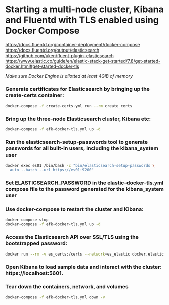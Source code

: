# Starting a multi-node cluster, Kibana and Fluentd with TLS enabled using Docker Compose

https://docs.fluentd.org/container-deployment/docker-compose
https://docs.fluentd.org/output/elasticsearch
https://github.com/uken/fluent-plugin-elasticsearch
https://www.elastic.co/guide/en/elastic-stack-get-started/7.8/get-started-docker.html#get-started-docker-tls

*Make sure Docker Engine is allotted at least 4GiB of memory*

### Generate certificates for Elasticsearch by bringing up the create-certs container:
```bash
docker-compose -f create-certs.yml run --rm create_certs
```

### Bring up the three-node Elasticsearch cluster, Kibana etc:
```bash
docker-compose -f efk-docker-tls.yml up -d
```

### Run the elasticsearch-setup-passwords tool to generate passwords for all built-in users, including the kibana_system user
```bash
docker exec es01 /bin/bash -c "bin/elasticsearch-setup-passwords \
  auto --batch --url https://es01:9200"
```

### Set ELASTICSEARCH_PASSWORD in the elastic-docker-tls.yml compose file to the password generated for the kibana_system user


### Use docker-compose to restart the cluster and Kibana:
```bash
docker-compose stop
docker-compose -f efk-docker-tls.yml up -d
```

### Access the Elasticsearch API over SSL/TLS using the bootstrapped password:
```bash
docker run --rm -v es_certs:/certs --network=es_elastic docker.elastic.co/elasticsearch/elasticsearch:7.8.1 curl --cacert /certs/ca/ca.crt -u elastic:PleaseChangeMe https://es01:9200
```

### Open Kibana to load sample data and interact with the cluster: https://localhost:5601.

### Tear down the containers, network, and volumes
```bash
docker-compose -f efk-docker-tls.yml down -v
```
